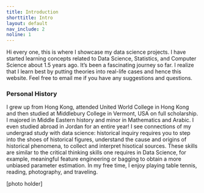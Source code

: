 ```yaml
---
title: Introduction
shorttitle: Intro
layout: default
nav_include: 2
noline: 1
---
```


Hi every one, this is where I showcase my data science projects. I have started learning concepts related to Data Science, Statistics, and Computer Science about 1.5 years ago. It’s been a fascinating journey so far. I realize that I learn best by putting theories into real-life cases and hence this website. Feel free to email me if you have any suggestions and questions.

### Personal History

I grew up from Hong Kong, attended United World College in Hong Kong and then studied at Middlebury College in Vermont, USA on full scholarship. I majored in Middle Eastern history and minor in Mathematics and Arabic. I even studied abroad in Jordan for an entire year! I see connections of my undergrad study with data science: historical inquiry requires you to step into the shoes of historical figures, understand the cause and origins of historical phenomena, to collect and interpret hisotical sources. These skills are similar to the critical thinking skills one requires in Data Science, for example, meaningful feature engineering or bagging to obtain a more unbiased parameter estimation. In my free time, I enjoy playing table tennis, reading, photography, and traveling. 


[photo holder]

